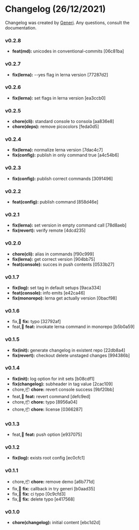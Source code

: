 # Changelog (26/12/2021)

Changelog was created by [Generi](https://github.com/Novout/generi). Any questions, consult the documentation.

### v0.2.8

*  **feat(md):** unicodes in conventional-commits [06c81ba]

### v0.2.7

*  **fix(lerna):** --yes flag in lerna version [77287d2]

### v0.2.6

*  **fix(lerna):** set flags in lerna version [ea3ccb0]

### v0.2.5

*  **chore(cli):** standard console to consola [aa836e8]
*  **chore(deps):** remove picocolors [feda0d5]

### v0.2.4

*  **fix(lerna):** normalize lerna version [7dac4c7]
*  **fix(config):** publish in only command true [a4c54b6]

### v0.2.3

*  **fix(config):** publish correct commands [3091496]

### v0.2.2

*  **feat(config):** publish command [858d46e]

### v0.2.1

*  **fix(lerna):** set version in empty command call [78d8aeb]
*  **fix(revert):** verify remote [4dcd235]

### v0.2.0

*  **chore(cli):** alias in commands [f90c999]
*  **fix(lerna):** get correct version [904bb75]
*  **feat(console):** succes in push contents [0533b27]

### v0.1.7

*  **fix(log):** set tag in default setups [9aca334]
*  **feat(console):** info emits [e42ca46]
*  **fix(monorepo):** lerna get actually version [0bacf98]

### v0.1.6

* fix,🔧 **fix:** typo [32792af]
* feat,🚀 **feat:** invokate lerna command in monorepo [b5b0a59]

### v0.1.5

*  **fix(init):** generate changelog in existent repo [22db8a4]
*  **fix(revert):** checkout delete unstaged changes [994386b]

### v0.1.4

*  **fix(init):** log option for init sets [b08cdf1]
*  **fix(changelog):** subheader in tag value [2cac109]
* chore,📦 **chore:** revert console success [9bf20bb]
* feat,🚀 **feat:** revert command [defc9ed]
* chore,📦 **chore:** typo [8956a04]
* chore,📦 **chore:** license [0366287]

### v0.1.3

* feat,🚀 **feat:** push option [e937075]

### v0.1.2

*  **fix(log):** exists root config [ec0cfc1]

### v0.1.1

* chore,📦 **chore:** remove demo [a6b771d]
* fix,🔧 **fix:** callback in try generi [b0aad35]
* fix,🔧 **fix:** ci typo [0c9cfd3]
* fix,🔧 **fix:** delete typo [e417568]

### v0.1.0

*  **chore(changelog):** initial content [ebc1d2d]
